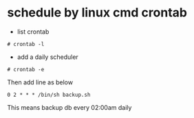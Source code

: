 # schedule by linux cmd crontab



* list crontab

```
# crontab -l
```

* add a daily scheduler

```
# crontab -e
```

Then add line as below

```
0 2 * * * /bin/sh backup.sh
```

This means backup db every 02:00am daily





